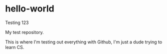 # hello-world

Testing 123

My test repository.

This is where I'm testing out everything with Github, I'm just a dude trying to learn CS.


